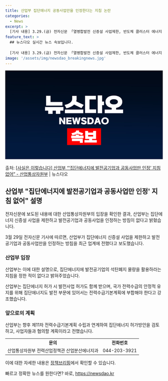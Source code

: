 ```yaml
---
title: 산업부 집단에너지 공동사업만을 인정한다는 지침 논란
categories:
  - News
excerpt: >
  [기사 내용] 3.29.(금) 전자신문 「열병합발전 신증설 사업제한, 반도체 클러스터 에너지 차질」에서는 산…
feature_text: >
  ## 뉴스다오 실시간 뉴스 속보입니다.

  [기사 내용] 3.29.(금) 전자신문 「열병합발전 신증설 사업제한, 반도체 클러스터 에너지 차질」에서는 산…
image: '/assets/img/newsdao_breakingnews.jpg'
---
```


![뉴스다오 속보](/assets/img/newsdao_breakingnews.jpg)

<p>출처: <a href="https://newsdao.kr/3481" rel="dofollow">[사실은 이렇습니다] 산업부 “‘집단에너지에 발전공기업과 공동사업만 인정’ 지침 없어” - 산업통상자원부</a> | 뉴스다오</p>

<h2 data-ke-size="size26">산업부 "집단에너지에 발전공기업과 공동사업만 인정' 지침 없어" 설명</h2>
전자신문에 보도된 내용에 대한 산업통상자원부의 입장을 확인한 결과, 산업부는 집단에너지 신증설 사업을 제한하고 발전공기업과 공동사업을 인정하는 방침이 없다고 밝혔습니다.

<p data-ke-size="size16">3월 29일 전자신문 기사에 따르면, 산업부가 집단에너지 신증설 사업을 제한하고 발전공기업과 공동사업만을 인정하는 방침을 최근 업계에 전했다고 보도했습니다.</p>

<h3>산업부 입장</h3>
산업부는 이에 대한 설명으로, 집단에너지에 발전공기업의 석탄폐지 물량을 활용하라는 지침을 정한 적이 없다고 밝혀주었습니다.

<p data-ke-size="size16">산업부는 집단에너지 허가 시 발전사업 허가도 함께 받으며, 국가 전력수급의 안정적 유지를 위해 집단에너지도 발전 부문에 있어서는 전력수급기본계획에 부합해야 한다고 강조했습니다.</p>

<h3>앞으로의 계획</h3>
산업부는 향후 제11차 전력수급기본계획 수립과 연계하여 집단에너지 허가방안을 검토하고, 사업자들과 협의할 계획이라고 전했습니다.

<table>
  <tr>
    <td style="text-align: center; height: 17px;"><b>문의</b></td>
    <td style="text-align: center; height: 17px;"><b>전화번호</b></td>
  </tr>
  <tr>
    <td style="text-align: center; height: 17px;">산업통상자원부 전력산업정책관 산업분산에너지과</td>
    <td style="text-align: center; height: 17px;">044-203-3921</td>
  </tr>
</table>

이에 대한 자세한 내용은 [정책브리핑](https://www.korea.kr/)에서 확인할 수 있습니다. 

빠르고 정확한 뉴스를 원한다면? 바로, <a href="https://newsdao.kr" rel="dofollow">https://newsdao.kr</a>


